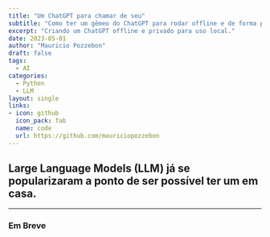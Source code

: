 ```yaml
---
title: "Um ChatGPT para chamar de seu"
subtitle: "Como ter um gêmeo do ChatGPT para rodar offline e de forma privada"
excerpt: "Criando um ChatGPT offline e privado para uso local."
date: 2023-05-01
author: "Mauricio Pozzebon"
draft: false
tags:
  - AI
categories:
  - Python
  - LLM
layout: single
links:
- icon: github
  icon_pack: fab
  name: code
  url: https://github.com/mauriciopozzebon
---
```


<!--{{< here >}}-->

<!--![Formspree Logo](formspree-logo.png)-->

## Large Language Models (LLM) já se popularizaram a ponto de ser possível ter um em casa.

---

### Em Breve



<!--This theme has a **form-to-email** feature built in, thanks to the simple Formspree integration. All you need to activate the form is a valid recipient email address saved in the front matter of the form
(`/content/forms/contact.md`). Of course, the example shown below (`your@email.here`) must not be used. Please use your actual email address.

```toml
# please replace with a valid Formspree form id or email address
formspree_form_id: your@email.here
```

Update that file and you're ready to begin receiving submissions. Just submit
the active form for the first time, and complete the email address verification
step with Formspree, and your contact form is live. The next time someone
fills it out, the submission will land in your inbox.

### Multiple Layouts

The files included with the theme have a contact page ready for copy/paste, or
you can type `hugo new forms/contact.md` and you're off to the races. There are two
layouts for `forms` – `split-right`, and `split-left` – you guessed it, one puts
the form on the right and the other on the left. You just fill out the front
matter, and the rest is automatic.

```toml
# layout options: split-right or split-left
layout: split-right
```


Both layouts display the page title and description opposite the form, and you
can also choose to show your social icon links if you have those configured in
the `config.toml` file.-->


